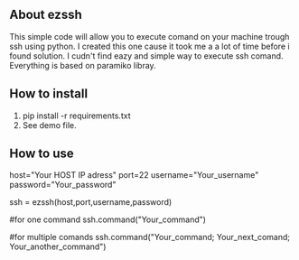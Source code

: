 ## About ezssh
This simple code will allow you to execute comand on your machine trough ssh using python.
I created this one cause it took me a a lot of time before i found solution.
I cudn't find eazy and simple way to execute ssh comand.
Everything is based on paramiko libray.

## How to install
1. pip install -r requirements.txt
2. See demo file.

## How to use
host="Your HOST IP adress"
port=22
username="Your_username"
password="Your_password"

ssh = ezssh(host,port,username,password)

#for one command
ssh.command("Your_command")

#for multiple comands
ssh.command("Your_command; Your_next_comand; Your_another_command")